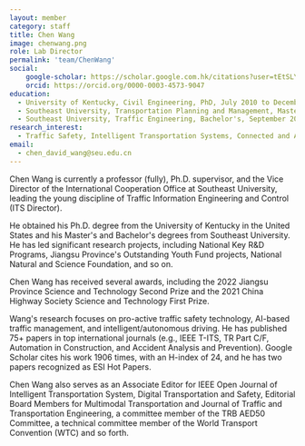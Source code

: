 ```yaml
---
layout: member
category: staff
title: Chen Wang
image: chenwang.png
role: Lab Director
permalink: 'team/ChenWang'
social:
    google-scholar: https://scholar.google.com.hk/citations?user=tEtSLYQAAAAJ&hl=zh-CN
    orcid: https://orcid.org/0000-0003-4573-9047
education:  
  - University of Kentucky, Civil Engineering, PhD, July 2010 to December 2012
  - Southeast University, Transportation Planning and Management, Master's, September 2007 to June 2010
  - Southeast University, Traffic Engineering, Bachelor's, September 2003 to June 2007
research_interest: 
  - Traffic Safety, Intelligent Transportation Systems, Connected and Autonomous Vehicle
email: 
  - chen_david_wang@seu.edu.cn
---
```


Chen Wang is currently a professor (fully), Ph.D. supervisor, and the Vice Director of the International Cooperation Office at Southeast University, leading the young discipline of Traffic Information Engineering and Control (ITS Director). 

He obtained his Ph.D. degree from the University of Kentucky in the United States and his Master's and Bachelor's degrees from Southeast University. He has led significant research projects, including National Key R&D Programs, Jiangsu Province's Outstanding Youth Fund projects, National Natural and Science Foundation, and so on. 

Chen Wang has received several awards, including the 2022 Jiangsu Province Science and Technology Second Prize and the 2021 China Highway Society Science and Technology First Prize. 

Wang's research focuses on pro-active traffic safety technology, AI-based traffic management, and intelligent/autonomous driving. He has published 75+ papers in top international journals (e.g., IEEE T-ITS, TR Part C/F, Automation in Construction, and Accident Analysis and Prevention). Google Scholar cites his work 1906 times, with an H-index of 24, and he has two papers recognized as ESI Hot Papers. 

Chen Wang also serves as an Associate Editor for IEEE Open Journal of Intelligent Transportation System, Digital Transportation and Safety, Editorial Board Members for Multimodal Transportation and Journal of Traffic and Transportation Engineering, a committee member of the TRB AED50 Committee, a technical committee member of the World Transport Convention (WTC) and so forth.